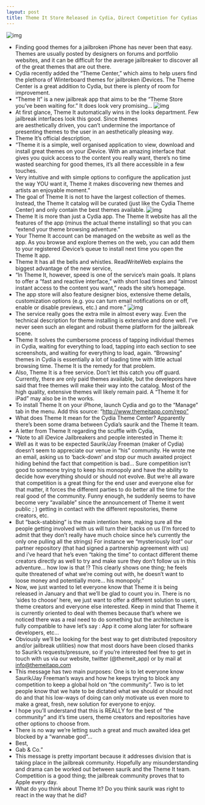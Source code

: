 ```yaml
---
layout: post
title: Theme It Store Released in Cydia, Direct Competition for Cydias Own Theme Center
---
```

![img](http://media.idownloadblog.com/wp-content/uploads/2011/01/Theme-It.png)
* Finding good themes for a jailbroken iPhone has never been that easy. Themes are usually posted by designers on forums and portfolio websites, and it can be difficult for the average jailbreaker to discover all of the great themes that are out there.
* Cydia recently added the “Theme Center,” which aims to help users find the plethora of Winterboard themes for jailbroken iDevices. The Theme Center is a great addition to Cydia, but there is plenty of room for improvement.
* “Theme It” is a new jailbreak app that aims to be the “Theme Store you’ve been waiting for.” It does look very promising…
![img](http://media.idownloadblog.com/wp-content/uploads/2011/01/Theme-It-and-Theme-Center-Comparison-e1296005981594.png)
* At first glance, Theme It automatically wins in the looks department. Few jailbreak interfaces look this good. Since themes are aesthetically driven, you can’t undermine the importance of presenting themes to the user in an aesthetically pleasing way.
* Theme It’s official description,
* “Theme it is a simple, well organised application to view, download and install great themes on your iDevice. With an amazing interface that gives you quick access to the content you really want, there’s no time wasted searching for good themes, it’s all there accessible in a few touches.
* Very intuitive and with simple options to configure the application just the way YOU want it, Theme it makes discovering new themes and artists an enjoyable moment.”
* The goal of Theme It is not to have the largest collection of themes. Instead, the Theme It catalog will be curated (just like the Cydia Theme Center) and only contain the best themes available.
![img](http://media.idownloadblog.com/wp-content/uploads/2011/01/Browsing-Theme-It-on-the-web-e1296006664116.png)
* Theme It is more than just a Cydia app. The Theme It website has all the features of the app (minus the actual theme installing) so that you can “extend your theme browsing adventure.”
* Your Theme It account can be managed on the website as well as the app. As you browse and explore themes on the web, you can add them to your registered iDevice’s queue to install next time you open the Theme It app.
* Theme It has all the bells and whistles. ReadWriteWeb explains the biggest advantage of the new service,
* “In Theme It, however, speed is one of the service’s main goals. It plans to offer a “fast and reactive interface,” with short load times and “almost instant access to the content you want,” reads the site’s homepage.
* The app store will also feature designer bios, extensive theme details, customization options (e.g. you can turn email notifications on or off, enable or disable previews, etc.) and more.”
![img](http://media.idownloadblog.com/wp-content/uploads/2011/01/technical-specs-for-Theme-It.png)
* The service really goes the extra mile in almost every way. Even the technical description for theme installing is extensive and done well. I’ve never seen such an elegant and robust theme platform for the jailbreak scene.
* Theme It solves the cumbersome process of tapping individual themes in Cydia, waiting for everything to load, tapping into each section to see screenshots, and waiting for everything to load, again. “Browsing” themes in Cydia is essentially a lot of loading time with little actual browsing time. Theme It is the remedy for that problem.
* Also, Theme It is a free service. Don’t let this catch you off guard. Currently, there are only paid themes available, but the develepors have said that free themes will make their way into the catalog. Most of the high quality, extensive themes will likely remain paid. A “Theme It for iPad” may also be in the works.
* To install Theme It on your iPhone, launch Cydia and go to the “Manage” tab in the menu. Add this source: “http://www.themeitapp.com/repo”
* What does Theme It mean for the Cydia Theme Center? Apparently there’s been some drama between Cydia’s saurik and the Theme It team.
* A letter from Theme It regarding the scuffle with Cydia,
* “Note to all iDevice Jailbreakers and people interested in Theme it:
* Well as it was to be expected Saurik/Jay Freeman (maker of Cydia) doesn’t seem to appreciate our venue in “his” community. He wrote me an email, asking us to ‘back-down’ and stop our much awaited project hiding behind the fact that competition is bad… Sure competition isn’t good to someone trying to keep his monopoly and have the ability to decide how everything should or should not evolve. But we’re all aware that competition is a great thing for the end user and everyone else for that matter, it forces the different parties to do better all the time for the real good of the community. Funny enough, he suddenly seems to have become very “available” since the announcement of Theme it went public ; ) getting in contact with the different repositories, theme creators, etc.
* But “back-stabbing” is the main intention here, making sure all the people getting involved with us will turn their backs on us (I’m forced to admit that they don’t really have much choice since he’s currently the only one pulling all the strings) For instance we “mysteriously lost” our partner repository (that had signed a partnership agreement with us) and i’ve heard that he’s even “taking the time” to contact different theme creators directly as well to try and make sure they don’t follow us in this adventure… how low is that !? This clearly shows one thing; he feels quite threatened of what we’re coming out with, he doesn’t want to loose money and potentially more… his monopoly.”
* Now, we just wanted to let everyone know that Theme it is being released in January and that we’ll be glad to count you in. There is no ‘sides to choose’ here, we just want to offer a different solution to users, theme creators and everyone else interested. Keep in mind that Theme it is currently oriented to deal with themes because that’s where we noticed there was a real need to do something but the architecture is fully compatible to have let’s say : App it come along later for software developers, etc…
* Obviously we’ll be looking for the best way to get distributed (repository and/or jailbreak utilities) now that most doors have been closed thanks to Saurik’s requests/pressure, so if you’re interested feel free to get in touch with us via our website, twitter (@themeit_app) or by mail at info@themeitapp.com
* This message has two main purposes: One is to let everyone know Saurik/Jay Freeman’s ways and how he keeps trying to block any competition to keep a global hold on “the community”. Two is to let people know that we hate to be dictated what we should or should not do and that his low-ways of doing can only motivate us even more to make a great, fresh, new solution for everyone to enjoy.
* I hope you’ll understand that this is REALLY for the best of “the community” and it’s time users, theme creators and repositories have other options to choose from.
* There is no way we’re letting such a great and much awaited idea get blocked by a “wannabe god”…
* Best,
* Gab & Co.”
* This message is pretty important because it addresses division that is taking place in the jailbreak community. Hopefully any misunderstanding and drama can be worked out between saurik and the Theme It team. Competition is a good thing; the jailbreak community proves that to Apple every day.
* What do you think about Theme It? Do you think saurik was right to react in the way that he did?

